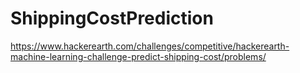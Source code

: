 # ShippingCostPrediction
https://www.hackerearth.com/challenges/competitive/hackerearth-machine-learning-challenge-predict-shipping-cost/problems/
